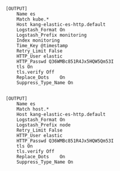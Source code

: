     [OUTPUT]
        Name es
        Match kube.*
        Host kang-elastic-es-http.default
        Logstash_Format On
        Logstash_Prefix monitoring
        Index monitoring
        Time_Key @timestamp
        Retry_Limit False
        HTTP_User elastic
        HTTP_Passwd Q36WMBc851R4Jx5HQW5Qm53I
        tls On
        tls.verify Off
        Replace_Dots    On
        Suppress_Type_Name On
    

    [OUTPUT]
        Name es
        Match host.*
        Host kang-elastic-es-http.default
        Logstash_Format On
        Logstash_Prefix node
        Retry_Limit False
        HTTP_User elastic
        HTTP_Passwd Q36WMBc851R4Jx5HQW5Qm53I
        tls On
        tls.verify Off
        Replace_Dots    On
        Suppress_Type_Name On
